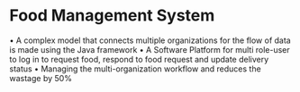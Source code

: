 # Food Management System
 • A complex model that connects multiple organizations for the flow of data is made using the Java framework
 • A Software Platform for multi role-user to log in to request food, respond to food request and update
   delivery status
 • Managing the multi-organization workflow and reduces the wastage by 50%
